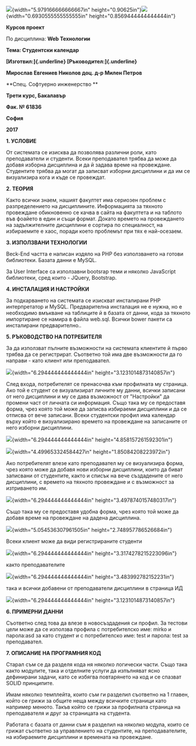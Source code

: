 ![](media/image1.png){width="5.979166666666667in"
height="0.90625in"}![](media/image1.jpeg){width="0.6930555555555555in"
height="0.8569444444444444in"}

**Курсов проект**

По дисциплина: **Web Технологии**

**Тема: Студентски календар**

**[Изготвил:]{.underline} [Ръководител:]{.underline}**

**Мирослав Евгениев Николов доц. д-р Милен Петров**

**Спец. Софтуерно инженерство **

**Трети курс, Бакалавър**

**Фак. № 61836**

**София**

**2017**

**1. УСЛОВИЕ**

От системата се изисква да позволява различни роли, като преподаватели и
студенти. Всеки преподавател трябва да може да добавя изборна дисциплина
и да й задава време на провеждане. Студентите трябва да могат да
записват изборни дисциплини и да им се визуализира кога и къде се
провеждат.

**2. ТЕОРИЯ**

Както всички знаем, нашият факултет има сериозен проблем с
разпределението на дисциплините. Информацията за тяхното провеждане
обикновенно се качва в сайта на факултета и на таблото във фоайето в
един и същи формат. Докато времето на провеждането на задължителните
дисциплини е сортира по специалност, на избираемите е хаос, поради което
проблемът при тях е най-осезаем.

**3. ИЗПОЛЗВАНИ ТЕХНОЛОГИИ**

Beck-End частта е написан издяло на PHP без използването на готови
библиотеки. Базата данни е MySQL.

За User Interface са използавни bootsrap теми и няколко JavaScript
библиотеки, сред които - JQuery, Bootstrap.

**4. ИНСТАЛАЦИЯ И НАСТРОЙКИ**

За подкарването на системата се изискват инсталирани PHP интерпретатор и
MySQL. Предварителна инсталация не е нужна, но е необходимо вмъкване на
таблиците й в базата от данни, кода за тяхното импортиране се намира в
файла web.sql. Всички bower пакети са инсталирани предварително..

**5. РЪКОВОДСТВО НА ПОТРЕБИТЕЛЯ**

За да използват пълните възможности на системата клиентите й първо
трябва да се регистрират. Съответно той има две възможности да го
направи - като клиент или преподавател.

![](media/image2.png){width="6.294444444444444in"
height="3.1231014873140857in"}

След входа, потребителят се пренасочва към профилната му страница. Ако
той е студент се визуализират личните му данни, всички записани от него
дисциплини и му се дава възможност от "Настройки" да промени част от
личната си информация. Също така му се предоставя форма, чрез която той
може да записва избираеми дисциплини и да се отписва от вече записани.
Всеки студентски профил има календар върху който е визуализирано времето
на провеждане на записаните от него изборни дисциплини.

![](media/image3.png){width="6.294444444444444in"
height="4.858157261592301in"}

![](media/image4.png){width="4.499653324584427in"
height="1.85084208223972in"}

Ако потребителят влезе като преподавател му се визуализира форма, чрез
която може да добавя нови изборни дисциплини, които да биват записвани
от студентите, както и списък на вече създадените от него дисциплини, с
времето на тяхното провеждане и с възможност за изтриването им.

![](media/image5.png){width="6.294444444444444in"
height="3.4978740157480317in"}

Също така му се предоставя удобна форма, чрез която той може да добавя
време на провеждане на дадена дисциплина.

![](media/image6.png){width="5.054536307961505in"
height="2.748957786526684in"}

Всеки клиент може да види регистрираните студенти

![](media/image7.png){width="6.294444444444444in"
height="3.3174278215223096in"}

както преподавателите

![](media/image8.png){width="6.294444444444444in"
height="3.483992782152231in"}

така и всички добавени от преподаватели дисциплини в страница ИД

![](media/image9.png){width="6.294444444444444in"
height="3.1231014873140857in"}

**6. ПРИМЕРНИ ДАННИ**

Съответно след това да влезе в новосъздадения си профил. За тестови цели
може да се използва профила с потребителско име: mirko и парола:asd за
като студент и с потребителско име: test и парола: test за преподавател.

**7. ОПИСАНИЕ НА ПРОГРАМНИЯ КОД**

Старал съм се да разделя кода ня няколко логически части. Също така
както модулите, така и отделните услуги да изпълняват ясно дефинирани
задачи, като се избягва повтарянето на код и се спазват SOLID
принципите.

Имам няколко темплейта, които съм ги разделил съответно на 1 главен,
който се грижи за общите неща между всичките страници като например
менюто. Такъв който се грижи за профилната страница на преподавателя и
друг за страницата на студента.

Работата с базата от данни съм я разделил на няколко модула, които се
грижат съответно за управлението на студентите, на преподавателите, на
избираемите дисциплини и времената на провеждане.
